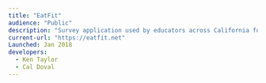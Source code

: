 ```yaml
---
title: "EatFit"
audience: "Public"
description: "Survey application used by educators across California for analyzing children's eating habits."
current-url: "https://eatfit.net"
Launched: Jan 2018
developers:
  - Ken Taylor
  - Cal Doval
---
```

